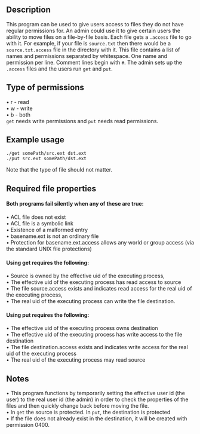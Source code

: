 ## Description ##  
This program can be used to give users access to files they do not have regular permissions for. An admin could use it to give certain users the ability to move files on a file-by-file basis. Each file gets a `.access` file to go with it. For example, if your file is `source.txt` then there would be a `source.txt.access` file in the directory with it. This file contains a list of names and permissions separated by whitespace. One name and permission per line. Comment lines begin with `#`. The admin sets up the `.access` files and the users run `get` and `put`.  


## Type of permissions ##  
• r - read  
• w - write  
• b - both  
`get` needs write permissions and `put` needs read permissions.  


## Example usage ##  
`./get somePath/src.ext dst.ext`  
`./put src.ext somePath/dst.ext`  

Note that the type of file should not matter.  


## Required file properties ##  

#### Both programs fail silently when any of these are true: ####
• ACL file does not exist  
• ACL file is a symbolic link  
• Existence of a malformed entry  
• basename.ext is not an ordinary file  
• Protection for basename.ext.access allows any world or group access (via the standard UNIX file protections)  

#### Using get requires the following: ####
• Source is owned by the effective uid of the executing process,  
• The effective uid of the executing process has read access to source  
• The file source.access exists and indicates read access for the real uid of the executing process,  
• The real uid of the executing process can write the file destination.  

#### Using put requires the following: ####
• The effective uid of the executing process owns destination  
• The effective uid of the executing process has write access to the file destination  
• The file destination.access exists and indicates write access for the real uid of the executing process  
• The real uid of the executing process may read source  


## Notes ##  
• This program functions by temporarily setting the effective user id (the user) to the real user id (the admin) in order to check the properties of the files and then quickly change back before moving the file.  
• In `get` the source is protected. In `put`, the destination is protected  
• If the file does not already exist in the destination, it will be created with permission 0400.
